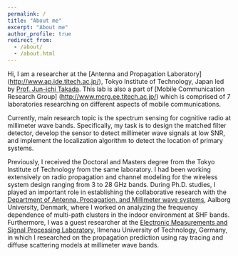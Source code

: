 ```yaml
---
permalink: /
title: "About me"
excerpt: "About me"
author_profile: true
redirect_from: 
  - /about/
  - /about.html
---
```




Hi, I am a researcher at the [Antenna and Propagation Laboratory] (http://www.ap.ide.titech.ac.jp/), Tokyo Institute of Technology, Japan led by [Prof. Jun-ichi Takada](http://www.ap.ide.titech.ac.jp/~takada/index-e.html). This lab is also a part of [Mobile Communication Research Group] (http://www.mcrg.ee.titech.ac.jp/) which is comprised of 7 laboratories researching on different aspects of mobile communications.  

Currently, main research topic is the spectrum sensing for cognitive radio at millimeter wave bands. Specifically, my task is to design the matched filter detector, develop the sensor to detect millimeter wave signals at low SNR, and implement the localization algorithm to detect the location of primary systems.

Previously, I received the Doctoral and Masters degree from the Tokyo Institute of Technology from the same laboratory. I had been working extensively on radio propagation and channel modeling for the wireless system design ranging from 3 to 28 GHz bands. During Ph.D. studies, I played an important role in establishing the collaborative research with the [Department of Antenna, Propagation, and Millimeter wave systems](https://www.es.aau.dk/sections-labs/antennas-propagation-millimetre-wave-systems/), Aalborg University, Denmark, where I worked on analyzing the frequency dependence of multi-path clusters in the indoor environment at SHF bands. Furthermore, I was a guest researcher at the [Electronic Measurements and Signal Processing Laboratory](https://www.tu-ilmenau.de/en/electronic-measurements-and-signal-processing-ems/), Ilmenau University of Technology, Germany, in which I researched on the propagation prediction using ray tracing and diffuse scattering models at millimeter wave bands.     
